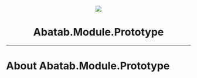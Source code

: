 <!-- This documentation is incomplete. -->

<div align="center">

![](_attachments/AbatabDocumentationProjectLogo.png)
	<h1>
		Abatab.Module.Prototype
	</h1>
</div>

***

# About Abatab.Module.Prototype